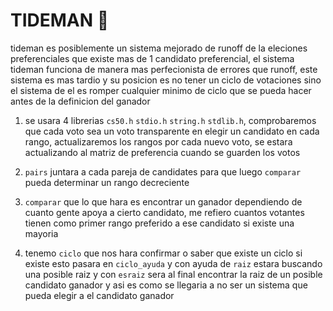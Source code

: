 # TIDEMAN :postbox:

tideman es posiblemente un sistema mejorado de runoff de la eleciones preferenciales que existe mas de 1 candidato preferencial, el sistema tideman funciona de manera mas perfecionista de errores que runoff, este sistema es mas tardio y su posicion es no tener un ciclo de votaciones sino el sistema de el es romper cualquier minimo de ciclo que se pueda hacer antes de la definicion del ganador

1) se usara 4 librerias `cs50.h` `stdio.h` `string.h` `stdlib.h`, comprobaremos que cada voto sea un voto transparente en elegir un candidato en cada rango, actualizaremos los rangos por cada nuevo voto, se estara actualizando al matriz de preferencia cuando se guarden los votos 

2)  `pairs` juntara a cada pareja de candidates para que luego  `comparar` pueda determinar un rango decreciente

3) `comparar` que lo que hara es encontrar un ganador dependiendo de cuanto gente apoya a cierto candidato, me refiero cuantos votantes tienen como primer rango preferido a ese candidato si existe una mayoria

4) tenemo `ciclo` que nos hara confirmar o saber que existe un ciclo si existe esto pasara en `ciclo_ayuda` y con ayuda de `raiz` estara buscando una posible raiz y con `esraiz` sera al final encontrar la raiz de un posible candidato ganador  y asi es como se llegaria a no ser un sistema que pueda elegir a el candidato ganador

